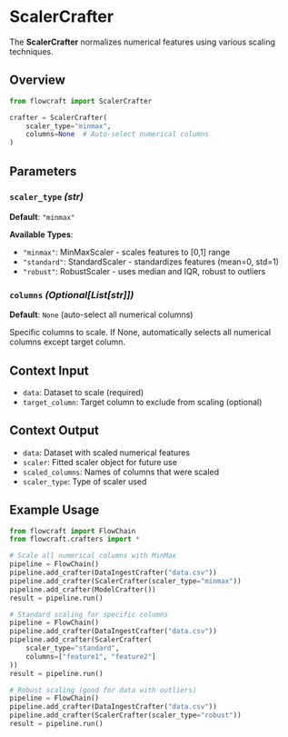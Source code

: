 # ScalerCrafter

The **ScalerCrafter** normalizes numerical features using various scaling techniques.

## Overview

```python
from flowcraft import ScalerCrafter

crafter = ScalerCrafter(
    scaler_type="minmax",
    columns=None  # Auto-select numerical columns
)
```

## Parameters

### `scaler_type` *(str)*

**Default**: `"minmax"`

**Available Types**:
- `"minmax"`: MinMaxScaler - scales features to [0,1] range
- `"standard"`: StandardScaler - standardizes features (mean=0, std=1) 
- `"robust"`: RobustScaler - uses median and IQR, robust to outliers

### `columns` *(Optional[List[str]])*

**Default**: `None` (auto-select all numerical columns)

Specific columns to scale. If None, automatically selects all numerical columns except target column.

## Context Input

- `data`: Dataset to scale (required)
- `target_column`: Target column to exclude from scaling (optional)

## Context Output

- `data`: Dataset with scaled numerical features
- `scaler`: Fitted scaler object for future use
- `scaled_columns`: Names of columns that were scaled
- `scaler_type`: Type of scaler used

## Example Usage

```python
from flowcraft import FlowChain
from flowcraft.crafters import *

# Scale all numerical columns with MinMax
pipeline = FlowChain()
pipeline.add_crafter(DataIngestCrafter("data.csv"))
pipeline.add_crafter(ScalerCrafter(scaler_type="minmax"))
pipeline.add_crafter(ModelCrafter())
result = pipeline.run()

# Standard scaling for specific columns
pipeline = FlowChain()
pipeline.add_crafter(DataIngestCrafter("data.csv"))
pipeline.add_crafter(ScalerCrafter(
    scaler_type="standard",
    columns=["feature1", "feature2"]
))
result = pipeline.run()

# Robust scaling (good for data with outliers)
pipeline = FlowChain()
pipeline.add_crafter(DataIngestCrafter("data.csv"))
pipeline.add_crafter(ScalerCrafter(scaler_type="robust"))
result = pipeline.run()
``` 